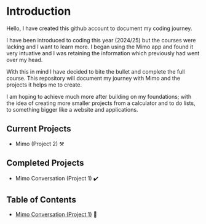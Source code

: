 # Introduction 

Hello, I have created this github account to document my coding journey.

I have been introduced to coding this year (2024/25) but the courses were lacking and I want to learn more.
I began using the Mimo app and found it very intuative and I was retaining the information which previously had went over my head.

With this in mind I have decided to bite the bullet and complete the full course.
This repository will document my journey with Mimo and the projects it helps me to create.

I am hoping to achieve much more after building on my foundations; with the idea of creating more smaller projects from a calculator and to do lists,
to something bigger like a website and applications.

## Current Projects

- Mimo (Project 2) ⚒️

## Completed Projects

- Mimo Conversation (Project 1) ✔️

## Table of Contents
- [Mimo Conversation (Project 1)](https://github.com/MattyTurbo299/MattyTurbo299/blob/main/Mimo_Proj-1.md) 🔗
